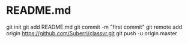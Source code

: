 # README.md
git init
git add README.md
git commit -m "first commit"
git remote add origin https://github.com/Suberri/classvr.git
git push -u origin master